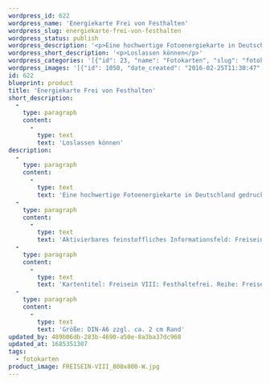 ```yaml
---
wordpress_id: 622
wordpress_name: 'Energiekarte Frei von Festhalten'
wordpress_slug: energiekarte-frei-von-festhalten
wordpress_status: publish
wordpress_description: '<p>Eine hochwertige Fotoenergiekarte in Deutschland gedruckt und in Handarbeit laminiert.  Sie ist in Postkartengröße (DIN-A6) gut zu transportieren und kann auch auf den Körper aufgelegt werden.</p><p>Aktivierbares feinstoffliches Informationsfeld: Freisein - Loslassen - Eigenständigkeit - Heilheit: Freiheit vom Drang, sich festhalten zu müssen oder an etwas festzuhalten. Anstelle des Festhaltens, wo dieses unstimmig und hemmend für die eigene Entwicklung ist, steht die Fähigkeit, loszulassen und das Wissen, dass das, was wirklich zu einer Person gehört, wieder zu ihr zurückkehrt bzw. bei ihr bleibt.</p><p>Kartentitel: Freisein VIII: Festhaltefrei. Reihe: Freisein. Schwingung: Orange</p><p>Größe: DIN-A6 zzgl. ca. 2 cm Rand<br />Andere Formate sind individuell für Sie innerhalb weniger Tage herstellbar. Bitte kontaktieren Sie uns hierfür unter <a href="mailto:info@elvedenverlag.de">info@elvedenverlag.de</a>.</p><p><a href="https://my.feenbaum.de/anwendung-energiebilder-foto-laminiert/">Anwendungshinweise</a>      <a href="https://my.feenbaum.de/produktinformationen-fotokarten/">Produktinformationen</a></p>'
wordpress_short_description: '<p>Loslassen können</p>'
wordpress_categories: '[{"id": 23, "name": "Fotokarten", "slug": "fotokarten"}]'
wordpress_images: '[{"id": 1050, "date_created": "2016-02-25T11:30:47", "date_created_gmt": "2016-02-25T09:30:47", "date_modified": "2016-02-25T11:30:47", "date_modified_gmt": "2016-02-25T09:30:47", "src": "https://my.feenbaum.de/wp-content/uploads/2016/02/FREISEIN-VIII_800x800-W.jpg", "name": "FREISEIN-VIII_800x800-W", "alt": ""}]'
id: 622
blueprint: product
title: 'Energiekarte Frei von Festhalten'
short_description:
  -
    type: paragraph
    content:
      -
        type: text
        text: 'Loslassen können'
description:
  -
    type: paragraph
    content:
      -
        type: text
        text: 'Eine hochwertige Fotoenergiekarte in Deutschland gedruckt und in Handarbeit laminiert.  Sie ist in Postkartengröße (DIN-A6) gut zu transportieren und kann auch auf den Körper aufgelegt werden.'
  -
    type: paragraph
    content:
      -
        type: text
        text: 'Aktivierbares feinstoffliches Informationsfeld: Freisein - Loslassen - Eigenständigkeit - Heilheit: Freiheit vom Drang, sich festhalten zu müssen oder an etwas festzuhalten. Anstelle des Festhaltens, wo dieses unstimmig und hemmend für die eigene Entwicklung ist, steht die Fähigkeit, loszulassen und das Wissen, dass das, was wirklich zu einer Person gehört, wieder zu ihr zurückkehrt bzw. bei ihr bleibt.'
  -
    type: paragraph
    content:
      -
        type: text
        text: 'Kartentitel: Freisein VIII: Festhaltefrei. Reihe: Freisein. Schwingung: Orange'
  -
    type: paragraph
    content:
      -
        type: text
        text: 'Größe: DIN-A6 zzgl. ca. 2 cm Rand'
updated_by: 489b06db-283b-4690-a50e-8a3ba37dc968
updated_at: 1685351307
tags:
  - fotokarten
product_image: FREISEIN-VIII_800x800-W.jpg
---
```

